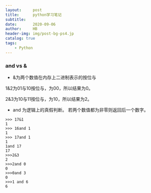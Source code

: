 ```yaml
---
layout:     post
title:      python学习笔记
subtitle:
date:       2020-09-06
author:     HB
header-img: img/post-bg-ps4.jp
catalog: true
tags:
    - Python
---
```


### and vs &
- &为两个数值在内存上二进制表示的按位与

1&2为01与10按位与，为00，所以结果为0。

2&3为10与11按位与，为10，所以结果为2。
- and 为逻辑上的真假判断。
若两个数值都为非零则返回后一个数字。

```
>>> 17&1
1
>>> 16and 1
1
>>> 17and 1
1
1and 17
17
>>>2&3
2
>>>2and 0
0
>>>0and 3
0
>>>1 and 6
6
```

